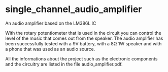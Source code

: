 # single_channel_audio_amplifier
An audio amplifier based on the LM386L IC

With the rotary potentiometer that is used in the circuit you can control the level of the music that comes out from the speaker. The audio amplifier has been successfully tested with a 9V battery, with a 8Ω 1W speaker and with a phone that was used as an audio source.

All the informations about the project such as the electronic components and the circuitry are listed in the file audio_amplifier.pdf. 
